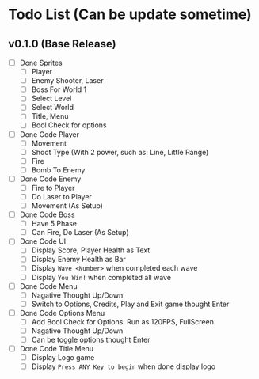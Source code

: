 # Todo List (Can be update sometime)
## v0.1.0 (Base Release)
- [ ] Done Sprites
    - [ ] Player
    - [ ] Enemy Shooter, Laser
    - [ ] Boss For World 1
    - [ ] Select Level
    - [ ] Select World
    - [ ] Title, Menu
    - [ ] Bool Check for options
- [ ] Done Code Player
    - [ ] Movement
    - [ ] Shoot Type (With 2 power, such as: Line, Little Range)
    - [ ] Fire
    - [ ] Bomb To Enemy
- [ ] Done Code Enemy
    - [ ] Fire to Player
    - [ ] Do Laser to Player
    - [ ] Movement (As Setup)
- [ ] Done Code Boss
    - [ ] Have 5 Phase
    - [ ] Can Fire, Do Laser (As Setup)
- [ ] Done Code UI
    - [ ] Display Score, Player Health as Text
    - [ ] Display Enemy Health as Bar
    - [ ] Display `Wave <Number>` when completed each wave
    - [ ] Display `You Win!` when completed all wave
- [ ] Done Code Menu
    - [ ] Nagative Thought Up/Down
    - [ ] Switch to Options, Credits, Play and Exit game thought Enter
- [ ] Done Code Options Menu
    - [ ] Add Bool Check for Options: Run as 120FPS, FullScreen
    - [ ] Nagative Thought Up/Down
    - [ ] Can be toggle options thought Enter
- [ ] Done Code Title Menu
    - [ ] Display Logo game
    - [ ] Display `Press ANY Key to begin` when done display logo